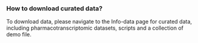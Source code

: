 ### How to download curated data?
To download data, please navigate to the Info-data page for curated data, including pharmacotranscriptomic datasets, scripts and a collection of demo file.
